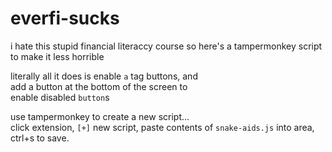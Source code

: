 # everfi-sucks
i hate this stupid financial literaccy course so here's a tampermonkey script to make it less horrible

literally all it does is enable `a` tag buttons, and<br>add a button at the bottom of the screen to<br>enable disabled `button`s

use tampermonkey to create a new script...<br>
click extension, `[+]` new script, paste contents of `snake-aids.js` into area, ctrl+s to save.
